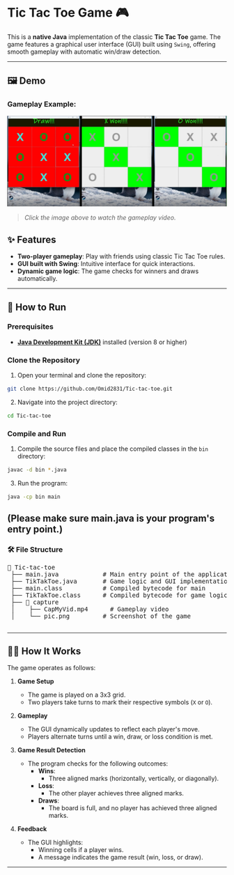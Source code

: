# Tic Tac Toe Game 🎮

This is a **native Java** implementation of the classic **Tic Tac Toe** game. The game features a graphical user interface (GUI) built using `Swing`, offering smooth gameplay with automatic win/draw detection.

---

## 🖼️ Demo
### Gameplay Example:


[![Gameplay Screenshot](capture/pic.png)](capture/CapMyVid.mp4)
> *Click the image above to watch the gameplay video.*
## ✨ Features

- **Two-player gameplay**: Play with friends using classic Tic Tac Toe rules.
- **GUI built with Swing**: Intuitive interface for quick interactions.
- **Dynamic game logic**: The game checks for winners and draws automatically.
---

## 🚀 How to Run

### Prerequisites
- [**Java Development Kit (JDK)**](https://www.oracle.com/java/technologies/downloads/) installed (version 8 or higher)

### Clone the Repository
1. Open your terminal and clone the repository:
```bash
git clone https://github.com/Omid2831/Tic-tac-toe.git
```
2. Navigate into the project directory:
```bash
cd Tic-tac-toe
```
### Compile and Run
1. Compile the source files and place the compiled classes in the `bin` directory:
``` bash
javac -d bin *.java
```
3. Run the program:
```bash
java -cp bin main
```
(Please make sure main.java is your program's entry point.)  
---
### 🛠️ File Structure
  <pre>
📂 Tic-tac-toe
 ├── main.java            # Main entry point of the application
 ├── TikTakToe.java       # Game logic and GUI implementation
 ├── main.class           # Compiled bytecode for main
 ├── TikTakToe.class      # Compiled bytecode for game logic
 ├── 📂 capture
 │    ├── CapMyVid.mp4      # Gameplay video
 │    └── pic.png         # Screenshot of the game
    </pre>
---
## 🧑‍💻 How It Works

The game operates as follows:

1. **Game Setup**
   - The game is played on a 3x3 grid.
   - Two players take turns to mark their respective symbols (`X` or `O`).

2. **Gameplay**
   - The GUI dynamically updates to reflect each player's move.
   - Players alternate turns until a win, draw, or loss condition is met.

3. **Game Result Detection**
   - The program checks for the following outcomes:
     - **Wins**:
       - Three aligned marks (horizontally, vertically, or diagonally).
     - **Loss**:
       - The other player achieves three aligned marks.
     - **Draws**:
       - The board is full, and no player has achieved three aligned marks.

4. **Feedback**
   - The GUI highlights:
     - Winning cells if a player wins.
     - A message indicates the game result (win, loss, or draw).
---



